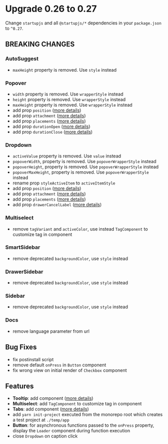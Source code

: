 # Upgrade 0.26 to 0.27

Change `startupjs` and all `@startupjs/*` dependencies in your `package.json` to `^0.27`.

## BREAKING CHANGES

### AutoSuggest
- `maxHeight` property is removed. Use `style` instead

### Popover
- `width` property is removed. Use `wrapperStyle` instead
- `height` property is removed. Use `wrapperStyle` instead
- `maxHeight` property is removed. Use `wrapperStyle` instead
- add prop `position` ([more details](/docs/popups/Popover))
- add prop `attachment` ([more details](/docs/popups/Popover))
- add prop `placements` ([more details](/docs/popups/Popover))
- add prop `durationOpen` ([more details](/docs/popups/Popover))
- add prop `durationClose` ([more details](/docs/popups/Popover))

### Dropdown
- `activeValue` property is removed. Use `value` instead
- `popoverWidth`, property is removed. Use `popoverWrapperStyle` instead
- `popoverHeight`, property is removed. Use `popoverWrapperStyle` instead
- `popoverMaxHeight`, property is removed. Use `popoverWrapperStyle` instead
- rename prop `styleActiveItem` to `activeItemStyle`
- add prop `position` ([more details](/docs/popups/Dropdown))
- add prop `attachment` ([more details](/docs/popups/Dropdown))
- add prop `placements` ([more details](/docs/popups/Dropdown))
- add prop `drawerCancelLabel` ([more details](/docs/popups/Dropdown))

### Multiselect
- remove `tagVariant` and `activeColor`, use instead `TagComponent` to customize tag in component

### SmartSidebar
- remove deprecated `backgroundColor`, use `style` instead

### DrawerSidebar
- remove deprecated `backgroundColor`, use `style` instead

### Sidebar
- remove deprecated `backgroundColor`, use `style` instead

### Docs
- remove language parameter from url

## Bug Fixes
- fix postinstall script
- remove default `onPress` in `Button` component
- fix wrong view on initial render of `Checkbox` component

## Features
- **Tooltip**: add component ([more details](/docs/components/Tooltip))
- **Multiselect**: add `TagComponent` to customize tag in component
- **Tabs**: add component ([more details](/docs/components/Tabs))
- add `yarn init-project` executed from the monorepo root which creates a test project at `./temp/app`
- **Button**: for asynchronous functions passed to the `onPress` property, display the `Loader` component during function execution
- close `Dropdown` on caption click
